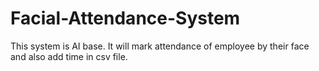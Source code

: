 # Facial-Attendance-System
This system is AI base. It will mark attendance of employee by their face and also add time in csv file.
